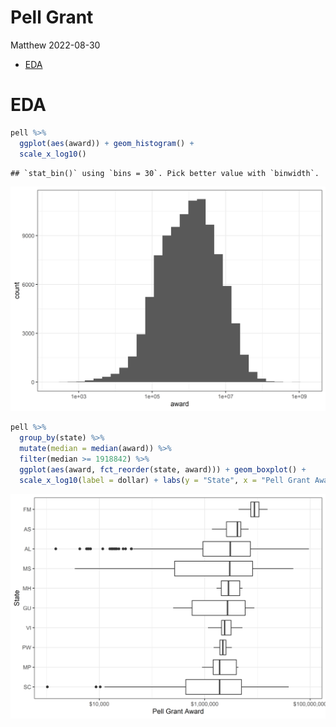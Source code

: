 Pell Grant
================
Matthew
2022-08-30

-   <a href="#eda" id="toc-eda">EDA</a>

# EDA

``` r
pell %>% 
  ggplot(aes(award)) + geom_histogram() +
  scale_x_log10()
```

    ## `stat_bin()` using `bins = 30`. Pick better value with `binwidth`.

![](Pell-Grants_files/figure-gfm/unnamed-chunk-2-1.png)<!-- -->

``` r
pell %>% 
  group_by(state) %>% 
  mutate(median = median(award)) %>% 
  filter(median >= 1918842) %>% 
  ggplot(aes(award, fct_reorder(state, award))) + geom_boxplot() +
  scale_x_log10(label = dollar) + labs(y = "State", x = "Pell Grant Award")
```

![](Pell-Grants_files/figure-gfm/unnamed-chunk-2-2.png)<!-- -->
